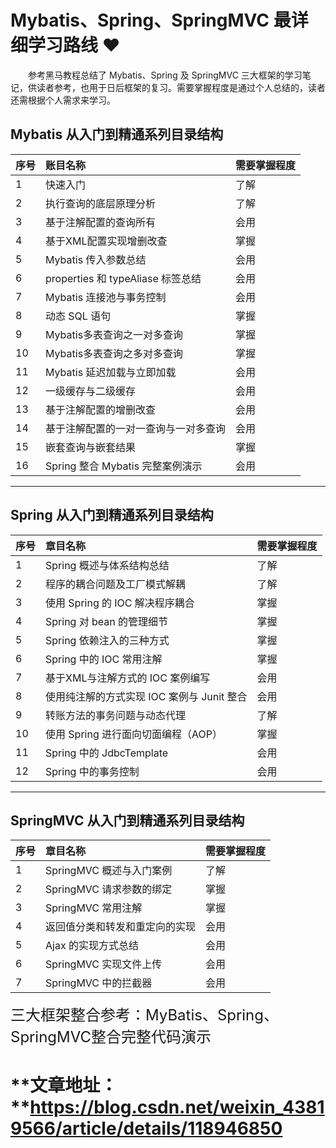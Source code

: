 # Mybatis、Spring、SpringMVC 最详细学习路线 ❤️
  参考黑马教程总结了 Mybatis、Spring 及 SpringMVC 三大框架的学习笔记，供读者参考，也用于日后框架的复习。需要掌握程度是通过个人总结的，读者还需根据个人需求来学习。

## Mybatis 从入门到精通系列目录结构

|序号|账目名称|需要掌握程度|
| :-----| :-----| :-----|
|1|快速入门|了解|
|2|执行查询的底层原理分析|了解|
|3|基于注解配置的查询所有|会用|
|4|基于XML配置实现增删改查|掌握|
|5|Mybatis 传入参数总结|会用|
|6|properties 和 typeAliase 标签总结|会用|
|7|Mybatis 连接池与事务控制|会用|
|8|动态 SQL 语句|掌握|
|9|Mybatis多表查询之一对多查询|掌握|
|10|Mybatis多表查询之多对多查询|掌握|
|11|Mybatis 延迟加载与立即加载|会用|
|12|一级缓存与二级缓存|会用|
|13|基于注解配置的增删改查|会用|
|14|基于注解配置的一对一查询与一对多查询|会用|
|15|嵌套查询与嵌套结果|掌握|
|16|Spring 整合 Mybatis 完整案例演示|会用|


---


## Spring 从入门到精通系列目录结构

|序号|章目名称|需要掌握程度|
| :-----| :-----| :-----|
|1|Spring 概述与体系结构总结|了解|
|2|程序的耦合问题及工厂模式解耦|了解|
|3|使用 Spring 的 IOC 解决程序耦合|掌握|
|4|Spring 对 bean 的管理细节|掌握|
|5|Spring 依赖注入的三种方式|掌握|
|6|Spring 中的 IOC 常用注解|掌握|
|7|基于XML与注解方式的 IOC 案例编写|会用|
|8|使用纯注解的方式实现 IOC 案例与 Junit 整合|会用|
|9|转账方法的事务问题与动态代理|了解|
|10|使用 Spring 进行面向切面编程（AOP）|掌握|
|11|Spring 中的 JdbcTemplate|会用|
|12|Spring 中的事务控制|会用|


---


## SpringMVC 从入门到精通系列目录结构

|序号|章目名称|需要掌握程度|
| :-----| :-----| :-----|
|1|SpringMVC 概述与入门案例|了解|
|2|SpringMVC 请求参数的绑定|掌握|
|3|SpringMVC 常用注解|掌握|
|4|返回值分类和转发和重定向的实现|会用|
|5|Ajax 的实现方式总结|会用|
|6|SpringMVC 实现文件上传|会用|
|7|SpringMVC 中的拦截器|会用|


<font size="5">三大框架整合参考：MyBatis、Spring、SpringMVC整合完整代码演示</a></font>
# **文章地址： **https://blog.csdn.net/weixin_43819566/article/details/118946850